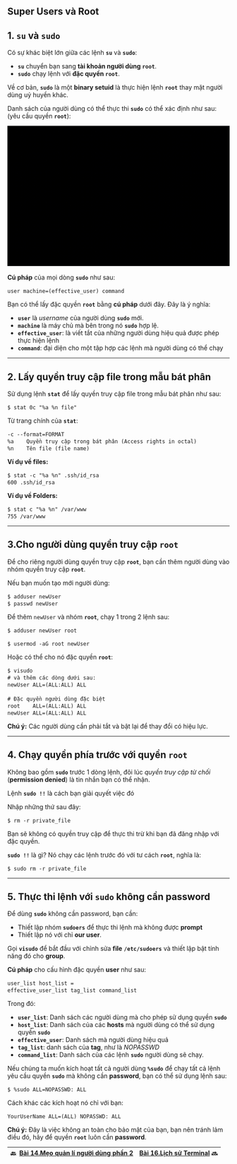 ## Super Users và Root

## 1. **`su`** và **`sudo`**

Có sự khác biệt lớn giữa các lệnh **`su`** và **`sudo`**:

- **`su`** chuyển bạn sang **tài khoản người dùng `root`**.
- **`sudo`** chạy lệnh với **đặc quyền `root`**.

Về cơ bản, **`sudo`** là một **binary setuid** là thực hiện lệnh **`root`** thay mặt người dùng uỷ huyền khác.

Danh sách của người dùng có thể thực thi **`sudo`** có thể xác định như sau: (yêu cầu quyền **`root`**):

![2020-08-08 12.06.37.gif](https://raw.githubusercontent.com/Zenfection/Image/master/2020/08/08-12-09-32-2020-08-08%2012.06.37.gif)

**Cú pháp** của mọi dòng **`sudo`** như sau:

```shell
user machine=(effective_user) command
```

Bạn có thể lấy đặc quyền **`root`** bằng **cú pháp** dưới đây. Đây là ý nghĩa:

- **`user`** là *username* của người dùng **`sudo`** mới.
- **`machine`** là máy chủ mà bên trong nó **`sudo`** hợp lệ.
- **`effective_user`**: là viết tắt của những người dùng hiệu quả được phép thực hiện lệnh
- **`command`**: đại diện cho một tập hợp các lệnh mà người dùng có thể chạy

---

## 2. Lấy quyền truy cập file trong mẫu bát phân

Sử dụng lệnh **`stat`** để lấy quyền truy cập file trong mẫu bát phân như sau:

```shell
$ stat 0c "%a %n file"
```

Từ trang chính của **`stat`**:

```shell
-c --format=FORMAT
%a    Quyền truy cập trong bát phân (Access rights in octal)
%n    Tên file (file name)
```

**Ví dụ về files:**

```shell
$ stat -c "%a %n" .ssh/id_rsa
600 .ssh/id_rsa
```

**Ví dụ về Folders:**

```shell
$ stat c "%a %n" /var/www
755 /var/www
```

---

## 3.Cho người dùng quyền truy cập **`root`**

Để cho riêng người dùng quyền truy cập **`root`**, bạn cần thêm người dùng vào nhóm quyền truy cập **`root`**.

Nếu bạn muốn tạo mới người dùng:

```shell
$ adduser newUser
$ passwd newUser
```

Để thêm `newUser` và nhóm **`root`**, chạy 1 trong 2 lệnh sau:

```shell
$ adduser newUser root
```

```shell
$ usermod -aG root newUser
```

Hoặc có thể cho nó đặc quyền **`root`**:

```shell
$ visudo
# và thêm các dòng dưới sau:
newUser ALL=(ALL:ALL) ALL

# Đặc quyền người dùng đặc biệt
root    ALL=(ALL:ALL) ALL
newUser ALL=(ALL:ALL) ALL
```

**Chú ý:** Các người dùng cần phải tắt và bật lại để thay đổi có hiệu lực.

---

## 4. Chạy quyền phía trước với quyền **`root`**

Không bao gồm **`sudo`** trước 1 dòng lệnh, đôi lúc *quyền truy cập từ chối* (**permission denied**) là tin nhắn bạn có thể nhận.

Lệnh **`sudo !!`** là cách bạn giải quyết việc đó

Nhập những thứ sau đây:

```shell
$ rm -r private_file
```

Bạn sẽ không có quyền truy cập để thực thi trừ khi bạn đã đăng nhập với đặc quyền.

**`sudo !!`** là gì? Nó chạy các lệnh trước đó với tư cách **`root`**, nghĩa là:

```shell
$ sudo rm -r private_file
```

---

## 5. Thực thi lệnh với **`sudo`** không cần password

Để dùng **`sudo`** không cần password, bạn cần:

- Thiết lập nhóm **`sudoers`** để thực thi lệnh mà không được **prompt**
- Thiết lập nó với chỉ **our user**.

Gọi **`visudo`** để bắt đầu với chỉnh sửa **file** **``/etc/sudoers``** và thiết lập bật tính năng đó cho **group**.

**Cú pháp** cho cấu hình đặc quyền **user** như sau:

```shell
user_list host_list = 
effective_user_list tag_list command_list
```

Trong đó:

- **`user_list`**: Danh sách các người dùng mà cho phép sử dụng quyền **`sudo`**
- **`host_list`**: Danh sách của các **hosts** mà người dùng có thể sử dụng quyền **`sudo`**
- **`effective_user`**: Danh sách mà người dùng hiệu quả
- **`tag_list`**: danh sách của **tag**, như là *NOPASSWD*
- **`command_list`**: Danh sách của các lệnh **`sudo`** người dùng sẽ chạy.

Nếu chúng ta muốn kích hoạt tất cả người dùng **`%sudo`** để chạy tất cả lệnh yêu cầu quyền **`sudo`** mà không cần **password**, bạn có thể sử dụng lệnh sau:

```shell
$ %sudo ALL=NOPASSWD: ALL
```

Cách khác các kích hoạt nó chỉ với bạn:

```shell
YourUserName ALL=(ALL) NOPASSWD: ALL
```

**Chú ý:** Đây là việc không an toàn cho bảo mật của bạn, bạn nên tránh lảm điều đó, hãy để quyền **`root`** luôn cần **password**.

| 🔙  [Bài 14.Mẹo quản lí người dùng phần 2](https://github.com/Zenfection/Linux-for-babies/blob/master/USER%20%26%20FILE%20MANAGEMENT/14.Default%20Permissions.md) | [Bài 16.Lịch sử Terminal](https://github.com/Zenfection/Linux-for-babies/blob/master/USER%20%26%20FILE%20MANAGEMENT/16.Terminal%20history.md) 🔜 |
| ----------------------------------------------------------------------------------------------------------------------------------------------------------------- | ------------------------------------------------------------------------------------------------------------------------------------------------ |
